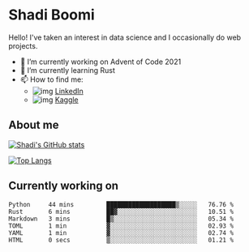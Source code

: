 # Shadi Boomi

Hello! I've taken an interest in data science and I occasionally do web projects.

- 🔭 I’m currently working on Advent of Code 2021
- 🌱 I’m currently learning Rust
- 📫 How to find me: 
  - ![img](https://www.linkedin.com/favicon.ico) [LinkedIn](https://www.linkedin.com/in/shadiboomi/)
  - ![img](https://www.kaggle.com/static/images/favicon.ico) [Kaggle](https://www.kaggle.com/sboomi)

##  About me

[![Shadi's GitHub stats](https://github-readme-stats.vercel.app/api?username=sboomi&show_icons=true&theme=radical)](https://github.com/anuraghazra/github-readme-stats)

[![Top Langs](https://github-readme-stats.vercel.app/api/top-langs/?username=sboomi&layout=compact&theme=default)](https://github.com/anuraghazra/github-readme-stats)

## Currently working on

<!--START_SECTION:waka-->

```text
Python     44 mins         ███████████████████▒░░░░░   76.76 %
Rust       6 mins          ██▓░░░░░░░░░░░░░░░░░░░░░░   10.51 %
Markdown   3 mins          █▒░░░░░░░░░░░░░░░░░░░░░░░   05.34 %
TOML       1 min           ▓░░░░░░░░░░░░░░░░░░░░░░░░   02.93 %
YAML       1 min           ▓░░░░░░░░░░░░░░░░░░░░░░░░   02.74 %
HTML       0 secs          ▒░░░░░░░░░░░░░░░░░░░░░░░░   01.21 %
```

<!--END_SECTION:waka-->
